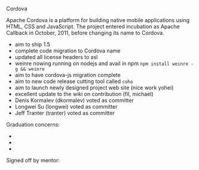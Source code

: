 Cordova

Apache Cordova is a platform for building native mobile applications
using HTML, CSS and JavaScript. The project entered incubation as
Apache Callback in October, 2011, before changing its name to Cordova.

  - aim to ship 1.5
  - complete code migration to Cordova name
  - updated all license headers to asl
  - weinre nowing running on nodejs and avail in npm `npm install weinre -g && weinre`
  - aim to have cordova-js migration complete
  - aim to new code release cutting tool called `coho`
  - aim to launch newly designed project web site (nice work yohei)
  - excellent update to the wiki on contribution (fil, michael)
  - Denis Kormalev (dkormalev) voted as committer
  - Longwei Su (longwei) voted as committer
  - Jeff Tranter (tranter) voted as committer

Graduation concerns:

 - 
 - 
 - 

Signed off by mentor: 
